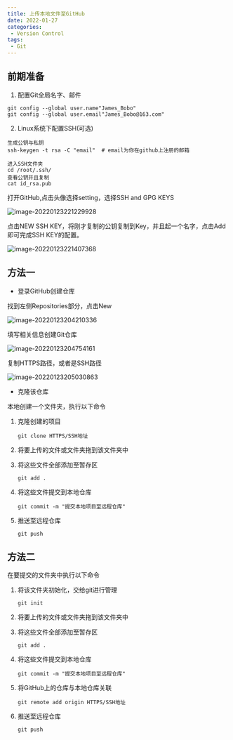 ```yaml
---
title: 上传本地文件至GitHub
date: 2022-01-27
categories:
 - Version Control
tags:
 - Git
---
```


## 前期准备

1. 配置Git全局名字、邮件

```
git config --global user.name"James_Bobo"
git config --global user.email"James_Bobo@163.com"
```

2. Linux系统下配置SSH(可选)

```
生成公钥与私钥
ssh-keygen -t rsa -C "email"  # email为你在github上注册的邮箱
```

```
进入SSH文件夹
cd /root/.ssh/
查看公钥并且复制
cat id_rsa.pub
```

打开GitHub,点击头像选择setting，选择SSH and GPG KEYS

![image-20220123221229928](https://md-img-market.oss-cn-beijing.aliyuncs.com/img/image-20220123221229928.png)

点击NEW SSH KEY，将刚才复制的公钥复制到Key，并且起一个名字，点击Add即可完成SSH KEY的配置。

![image-20220123221407368](https://md-img-market.oss-cn-beijing.aliyuncs.com/img/image-20220123221407368.png)

## 方法一

* 登录GitHub创建仓库

找到左侧Repositories部分，点击New

![image-20220123204210336](https://md-img-market.oss-cn-beijing.aliyuncs.com/img/image-20220123204210336.png)

填写相关信息创建Git仓库

![image-20220123204754161](https://md-img-market.oss-cn-beijing.aliyuncs.com/img/image-20220123204754161.png)

复制HTTPS路径，或者是SSH路径

![image-20220123205030863](https://md-img-market.oss-cn-beijing.aliyuncs.com/img/image-20220123205030863.png)

* 克隆该仓库

本地创建一个文件夹，执行以下命令

1. 克隆创建的项目

   `git clone HTTPS/SSH地址`

2. 将要上传的文件或文件夹拖到该文件夹中

3. 将这些文件全部添加至暂存区

   `git add .`

4. 将这些文件提交到本地仓库

   `git commit -m "提交本地项目至远程仓库"`

5. 推送至远程仓库

   `git push`

## 方法二

在要提交的文件夹中执行以下命令

1. 将该文件夹初始化，交给git进行管理

   `git init`

2. 将要上传的文件或文件夹拖到该文件夹中

3. 将这些文件全部添加至暂存区

   `git add .`

4. 将这些文件提交到本地仓库

   `git commit -m "提交本地项目至远程仓库"`

5. 将GitHub上的仓库与本地仓库关联

   `git remote add origin HTTPS/SSH地址`

6. 推送至远程仓库

   `git push`